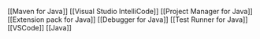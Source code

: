 [[Maven for Java]] [[Visual Studio IntelliCode]] [[Project Manager for Java]] [[Extension pack for Java]] [[Debugger for Java]] [[Test Runner for Java]] [[VSCode]] [[Java]]